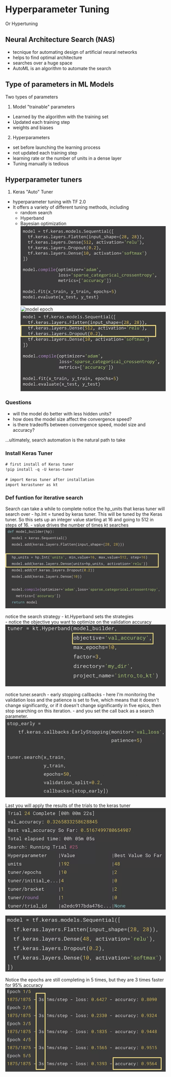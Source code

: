 # Hyperparameter Tuning

Or Hypertuning

## Neural Architecture Search (NAS) 
- tecnique for automating design of artificial neural networks
- helps to find optimal architecture
- searches over a huge space
- AutoML is an algorithm to automate the search

## Type of parameters in ML Models
Two types of parameters
1. Model "trainable" parameters
  - Learned by the algorithm with the training set
  - Updated each training step  
  - weights and biases
2. Hyperparameters
  - set before launching the learning process
  - not updated each training step
  - learning rate or the number of units in a dense layer
  - Tuning manually is tedious 

## Hyperparameter tuners
1. Keras "Auto" Tuner
  - hyperparameter tuning with TF 2.0
  - It offers a variety of different tuning methods, including
      - random search
      - Hyperband
      - Bayesian optimization
![basic model](./images/basic-model.png)
![model epoch](./images/model-epoch.png)
![model parameters](./images/model-params.png)

### Questions
- will the model do better with less hidden units?
- how does the model size affect the convergence speed?
- is there tradeoffs between convergence speed, model size and accuracy?

...ultimately, search automation is the natural path to take

### Install Keras Tuner
```
# first install of Keras tuner
!pip install -q -U keras-tuner

# import Keras tuner after installation
import kerastuner as kt
```

### Def funtion for iterative search
Search can take a while to complete
notice the hp_units that keras tuner will search over
    - hp.Int = tuned by keras tuner. This will be tuned by the Keras tuner. So this sets up an integer value starting at 16 and going to 512 in steps of 16.
    - value  drives the number of times kt searches
![iterative search](./images/func-iterative-search.png)

notice the search strategy
    - kt.Hyperband sets the strategies  
    - notice the objective you want to optimize on the validation accuracy
![search hyperband](./images/model-hyperband.png)

notice tuner.search
    - early stopping callbacks
    - here I'm monitoring the validation loss and the patience is set to five, which means that it doesn't change significantly, or if it doesn't change significantly in five epics, then stop searching on this iteration. 
    - and you set the call back as a search parameter.
![early stopping](./images/early-stop.png)

Last you will apply the results of the trials to the keras tuner
![trial results](./images/hyper-trials.png)

![trial applied](./images/trial-applied.png)

Notice the epochs are still completing in 5 times, but they are 3 times faster for 95% accuracy
![train output](./images/train-output.png)

